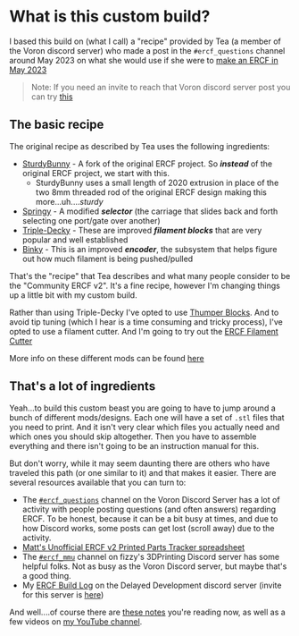 # What is this custom build?

I based this build on (what I call) a "recipe" provided by Tea (a member of the Voron discord server) who made a post in the `#ercf_questions` channel around May 2023 on what she would use if she were to [make an ERCF in May 2023](https://discord.com/channels/460117602945990666/909743915475816458/1112241338554011759)

> Note: If you need an invite to reach that Voron discord server post you can try [this](https://discord.gg/voron)

## The basic recipe
The original recipe as described by Tea uses the following ingredients:

* [SturdyBunny](https://github.com/sneakytreesnake/SturdyBunnyProject) - A fork of the original ERCF project. So ***instead*** of the original ERCF project, we start with this.
    * SturdyBunny uses a small length of 2020 extrusion in place of the two 8mm threaded rod of the original ERCF design making this more...uh....*sturdy*
* [Springy](https://github.com/moggieuk/ERCF-Springy) - A modified ***selector*** (the carriage that slides back and forth selecting one port/gate over another)
* [Triple-Decky](https://github.com/gneu42/Triple-Decky) - These are improved ***filament blocks*** that are very popular and well established
* [Binky](https://github.com/mneuhaus/EnragedRabbitProject/blob/main/usermods/Binky/Readme.md) - This is an improved ***encoder***, the subsystem that helps figure out how much filament is being pushed/pulled

That's the "recipe" that Tea describes and what many people consider to be the "Community ERCF v2". It's a fine recipe, however I'm changing things up a little bit with my custom build.

Rather than using Triple-Decky I've opted to use [Thumper Blocks](https://github.com/kieraneglin/Thumper-Blocks). And to avoid tip tuning (which I hear is a time consuming and tricky process), I've opted to use a filament cutter. And I'm going to try out the [ERCF Filament Cutter](https://github.com/kevinakasam/ERCF_Filament_Cutter)

More info on these different mods can be found [here](./the-mods.md)

## That's a lot of ingredients

Yeah...to build this custom beast you are going to have to jump around a bunch of different mods/designs. Each one will have a set of `.stl` files that you need to print. And it isn't very clear which files you actually need and which ones you should skip altogether. Then you have to assemble everything and there isn't going to be an instruction manual for this. 

But don't worry, while it may seem daunting there are others who have traveled this path (or one similar to it) and that makes it easier. There are several resources available that you can turn to:

* The [`#ercf_questions`](https://discord.com/channels/460117602945990666/909743915475816458) channel on the Voron Discord Server has a lot of activity with people posting questions (and often answers) regarding ERCF. To be honest, because it can be a bit busy at times, and due to how Discord works, some posts can get lost (scroll away) due to the activity.
* [Matt's Unofficial ERCF v2 Printed Parts Tracker spreadsheet](https://docs.google.com/spreadsheets/d/1K2i_MtVuokYDMmjRRw3gyZF1DaFUahJZ2FlhEajCJtM/edit)
* The [`#ercf_mmu`](https://discord.com/channels/1102420774993793107/1165500835355176992) channel on fizzy's 3DPrinting Discord server has some helpful folks. Not as busy as the Voron Discord server, but maybe that's a good thing.
* My [ERCF Build Log](https://discord.com/channels/1085579502735872044/1170211560531177544/1170211560531177544) on the Delayed Development discord server (invite for this server is [here](https://discord.gg/upRPU4vNSZ))

And well....of course there are [these notes](https://sakitume.github.io/Custom-ERCF-Build-Sakitume-Edition/) you're reading now, as well as a few videos on [my YouTube channel](https://www.youtube.com/channel/UC6pX9Il67lsxVa1CSkXlb0g).
